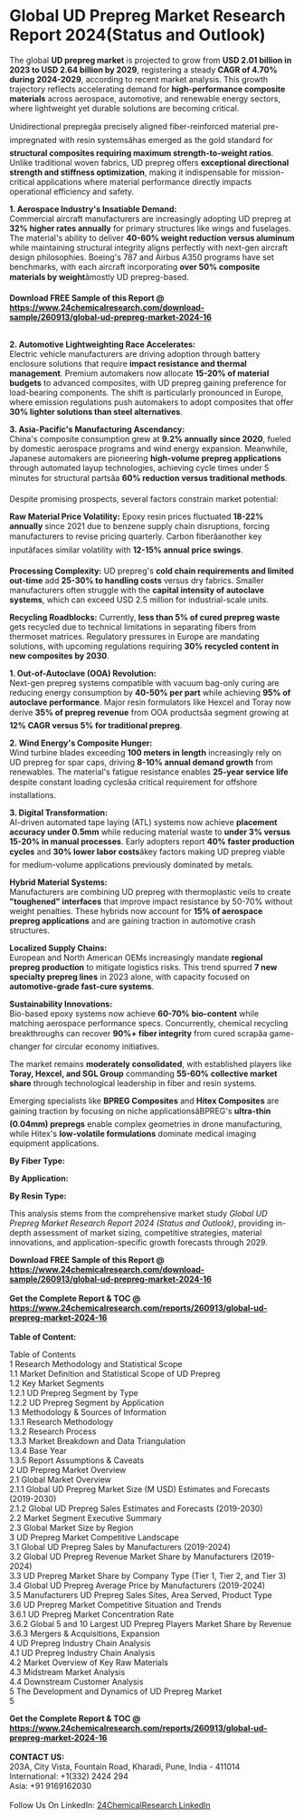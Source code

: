 <h1>Global UD Prepreg Market Research Report 2024(Status and Outlook)</h1><p>The global <strong>UD prepreg market</strong> is projected to grow from <strong>USD 2.01 billion in 2023 to USD 2.64 billion by 2029</strong>, registering a steady <strong>CAGR of 4.70% during 2024-2029</strong>, according to recent market analysis. This growth trajectory reflects accelerating demand for <strong>high-performance composite materials</strong> across aerospace, automotive, and renewable energy sectors, where lightweight yet durable solutions are becoming critical.</p><p>Unidirectional prepregâa precisely aligned fiber-reinforced material pre-impregnated with resin systemsâhas emerged as the gold standard for <strong>structural composites requiring maximum strength-to-weight ratios</strong>. Unlike traditional woven fabrics, UD prepreg offers <strong>exceptional directional strength and stiffness optimization</strong>, making it indispensable for mission-critical applications where material performance directly impacts operational efficiency and safety.</p><p><strong>1. Aerospace Industry's Insatiable Demand:</strong><br>
Commercial aircraft manufacturers are increasingly adopting UD prepreg at <strong>32% higher rates annually</strong> for primary structures like wings and fuselages. The material's ability to deliver <strong>40-60% weight reduction versus aluminum</strong> while maintaining structural integrity aligns perfectly with next-gen aircraft design philosophies. Boeing's 787 and Airbus A350 programs have set benchmarks, with each aircraft incorporating <strong>over 50% composite materials by weight</strong>âmostly UD prepreg-based.</p><div><b>Download FREE Sample of this Report @ 
            <a href="https://www.24chemicalresearch.com/download-sample/260913/global-ud-prepreg-market-2024-16">
            https://www.24chemicalresearch.com/download-sample/260913/global-ud-prepreg-market-2024-16</a></b></div><br><p><strong>2. Automotive Lightweighting Race Accelerates:</strong><br>
Electric vehicle manufacturers are driving adoption through battery enclosure solutions that require <strong>impact resistance and thermal management</strong>. Premium automakers now allocate <strong>15-20% of material budgets</strong> to advanced composites, with UD prepreg gaining preference for load-bearing components. The shift is particularly pronounced in Europe, where emission regulations push automakers to adopt composites that offer <strong>30% lighter solutions than steel alternatives</strong>.</p><p><strong>3. Asia-Pacific's Manufacturing Ascendancy:</strong><br>
China's composite consumption grew at <strong>9.2% annually since 2020</strong>, fueled by domestic aerospace programs and wind energy expansion. Meanwhile, Japanese automakers are pioneering <strong>high-volume prepreg applications</strong> through automated layup technologies, achieving cycle times under 5 minutes for structural partsâa <strong>60% reduction versus traditional methods</strong>.</p><p>Despite promising prospects, several factors constrain market potential:</p><p><strong>Raw Material Price Volatility:</strong> Epoxy resin prices fluctuated <strong>18-22% annually</strong> since 2021 due to benzene supply chain disruptions, forcing manufacturers to revise pricing quarterly. Carbon fiberâanother key inputâfaces similar volatility with <strong>12-15% annual price swings</strong>.</p><p><strong>Processing Complexity:</strong> UD prepreg's <strong>cold chain requirements and limited out-time</strong> add <strong>25-30% to handling costs</strong> versus dry fabrics. Smaller manufacturers often struggle with the <strong>capital intensity of autoclave systems</strong>, which can exceed USD 2.5 million for industrial-scale units.</p><p><strong>Recycling Roadblocks:</strong> Currently, <strong>less than 5% of cured prepreg waste</strong> gets recycled due to technical limitations in separating fibers from thermoset matrices. Regulatory pressures in Europe are mandating solutions, with upcoming regulations requiring <strong>30% recycled content in new composites by 2030</strong>.</p><p><strong>1. Out-of-Autoclave (OOA) Revolution:</strong><br>
Next-gen prepreg systems compatible with vacuum bag-only curing are reducing energy consumption by <strong>40-50% per part</strong> while achieving <strong>95% of autoclave performance</strong>. Major resin formulators like Hexcel and Toray now derive <strong>35% of prepreg revenue</strong> from OOA productsâa segment growing at <strong>12% CAGR versus 5% for traditional prepreg</strong>.</p><p><strong>2. Wind Energy's Composite Hunger:</strong><br>
Wind turbine blades exceeding <strong>100 meters in length</strong> increasingly rely on UD prepreg for spar caps, driving <strong>8-10% annual demand growth</strong> from renewables. The material's fatigue resistance enables <strong>25-year service life</strong> despite constant loading cyclesâa critical requirement for offshore installations.</p><p><strong>3. Digital Transformation:</strong><br>
AI-driven automated tape laying (ATL) systems now achieve <strong>placement accuracy under 0.5mm</strong> while reducing material waste to <strong>under 3% versus 15-20% in manual processes</strong>. Early adopters report <strong>40% faster production cycles</strong> and <strong>30% lower labor costs</strong>âkey factors making UD prepreg viable for medium-volume applications previously dominated by metals.</p><p><strong>Hybrid Material Systems:</strong><br>
	Manufacturers are combining UD prepreg with thermoplastic veils to create <strong>"toughened" interfaces</strong> that improve impact resistance by 50-70% without weight penalties. These hybrids now account for <strong>15% of aerospace prepreg applications</strong> and are gaining traction in automotive crash structures.</p><p><strong>Localized Supply Chains:</strong><br>
	European and North American OEMs increasingly mandate <strong>regional prepreg production</strong> to mitigate logistics risks. This trend spurred <strong>7 new specialty prepreg lines</strong> in 2023 alone, with capacity focused on <strong>automotive-grade fast-cure systems</strong>.</p><p><strong>Sustainability Innovations:</strong><br>
	Bio-based epoxy systems now achieve <strong>60-70% bio-content</strong> while matching aerospace performance specs. Concurrently, chemical recycling breakthroughs can recover <strong>90%+ fiber integrity</strong> from cured scrapâa game-changer for circular economy initiatives.</p><p>The market remains <strong>moderately consolidated</strong>, with established players like <strong>Toray, Hexcel, and SGL Group</strong> commanding <strong>55-60% collective market share</strong> through technological leadership in fiber and resin systems.</p><p>Emerging specialists like <strong>BPREG Composites</strong> and <strong>Hitex Composites</strong> are gaining traction by focusing on niche applicationsâBPREG's <strong>ultra-thin (0.04mm) prepregs</strong> enable complex geometries in drone manufacturing, while Hitex's <strong>low-volatile formulations</strong> dominate medical imaging equipment applications.</p><p><strong>By Fiber Type:</strong></p><p><strong>By Application:</strong></p><p><strong>By Resin Type:</strong></p><p>This analysis stems from the comprehensive market study <em>Global UD Prepreg Market Research Report 2024 (Status and Outlook)</em>, providing in-depth assessment of market sizing, competitive strategies, material innovations, and application-specific growth forecasts through 2029.</p><div><b>Download FREE Sample of this Report @ 
            <a href="https://www.24chemicalresearch.com/download-sample/260913/global-ud-prepreg-market-2024-16">
            https://www.24chemicalresearch.com/download-sample/260913/global-ud-prepreg-market-2024-16</a></b></div><br><div><b>Get the Complete Report & TOC @ 
            <a href="https://www.24chemicalresearch.com/reports/260913/global-ud-prepreg-market-2024-16">
            https://www.24chemicalresearch.com/reports/260913/global-ud-prepreg-market-2024-16</a></b></div><br>
            <b>Table of Content:</b><p>Table of Contents<br />
1 Research Methodology and Statistical Scope<br />
1.1 Market Definition and Statistical Scope of UD Prepreg<br />
1.2 Key Market Segments<br />
1.2.1 UD Prepreg Segment by Type<br />
1.2.2 UD Prepreg Segment by Application<br />
1.3 Methodology & Sources of Information<br />
1.3.1 Research Methodology<br />
1.3.2 Research Process<br />
1.3.3 Market Breakdown and Data Triangulation<br />
1.3.4 Base Year<br />
1.3.5 Report Assumptions & Caveats<br />
2 UD Prepreg Market Overview<br />
2.1 Global Market Overview<br />
2.1.1 Global UD Prepreg Market Size (M USD) Estimates and Forecasts (2019-2030)<br />
2.1.2 Global UD Prepreg Sales Estimates and Forecasts (2019-2030)<br />
2.2 Market Segment Executive Summary<br />
2.3 Global Market Size by Region<br />
3 UD Prepreg Market Competitive Landscape<br />
3.1 Global UD Prepreg Sales by Manufacturers (2019-2024)<br />
3.2 Global UD Prepreg Revenue Market Share by Manufacturers (2019-2024)<br />
3.3 UD Prepreg Market Share by Company Type (Tier 1, Tier 2, and Tier 3)<br />
3.4 Global UD Prepreg Average Price by Manufacturers (2019-2024)<br />
3.5 Manufacturers UD Prepreg Sales Sites, Area Served, Product Type<br />
3.6 UD Prepreg Market Competitive Situation and Trends<br />
3.6.1 UD Prepreg Market Concentration Rate<br />
3.6.2 Global 5 and 10 Largest UD Prepreg Players Market Share by Revenue<br />
3.6.3 Mergers & Acquisitions, Expansion<br />
4 UD Prepreg Industry Chain Analysis<br />
4.1 UD Prepreg Industry Chain Analysis<br />
4.2 Market Overview of Key Raw Materials<br />
4.3 Midstream Market Analysis<br />
4.4 Downstream Customer Analysis<br />
5 The Development and Dynamics of UD Prepreg Market <br />
5</p><div><b>Get the Complete Report & TOC @ 
            <a href="https://www.24chemicalresearch.com/reports/260913/global-ud-prepreg-market-2024-16">
            https://www.24chemicalresearch.com/reports/260913/global-ud-prepreg-market-2024-16</a></b></div><br><b>CONTACT US:</b><br>
            203A, City Vista, Fountain Road, Kharadi, Pune, India - 411014<br>
            International: +1(332) 2424 294<br>
            Asia: +91 9169162030 <br><br>
            Follow Us On LinkedIn: <a href="https://www.linkedin.com/company/24chemicalresearch/">24ChemicalResearch LinkedIn</a>